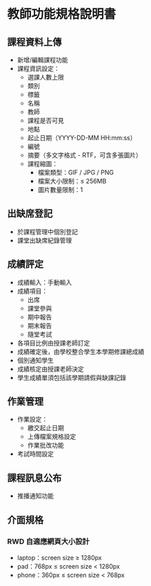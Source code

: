 # 教師功能規格說明書

## 課程資料上傳

- 新增/編輯課程功能
- 課程資訊設定：
  - 選課人數上限
  - 類別
  - 標籤
  - 名稱
  - 教師
  - 課程是否可見
  - 地點
  - 起止日期（YYYY-DD-MM HH:mm:ss）
  - 編號
  - 摘要（多文字格式 - RTF，可含多張圖片）
  - 課程縮圖：
    - 檔案類型：GIF / JPG / PNG
    - 檔案大小限制：≤ 256MB
    - 圖片數量限制：1

## 出缺席登記

- 於課程管理中個別登記
- 課堂出缺席紀錄管理

## 成績評定

- 成績輸入：手動輸入
- 成績項目：
  - 出席
  - 課堂參與
  - 期中報告
  - 期末報告
  - 隨堂考試
- 各項目比例由授課老師訂定
- 成績確定後，由學校整合學生本學期修課總成績
- 個別通知學生
- 成績核定由授課老師決定
- 學生成績單須包括該學期請假與缺課記錄

## 作業管理

- 作業設定：
  - 繳交起止日期
  - 上傳檔案規格設定
  - 作業批改功能
- 考試時間設定

## 課程訊息公布

- 推播通知功能

## 介面規格

### RWD 自適應網頁大小設計

- laptop：screen size ≥ 1280px
- pad：768px ≤ screen size < 1280px
- phone：360px ≤ screen size < 768px
